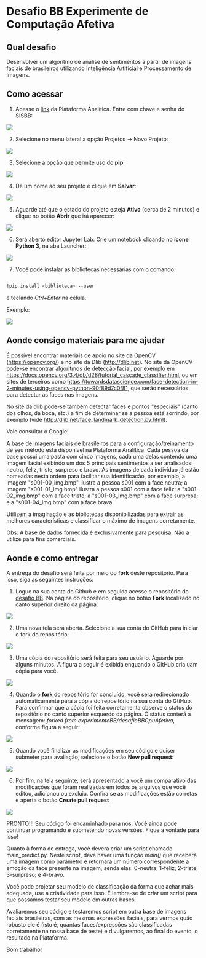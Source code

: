 # Desafio BB Experimente de Computação Afetiva

## Qual desafio
Desenvolver um algoritmo de análise de sentimentos a partir de imagens faciais de brasileiros utilizando Inteligência Artificial e Processamento de Imagens.

## Como acessar

1. Acesse o [link](http://analitica.big.intranet.bb.com.br) da Plataforma Analítica. Entre com chave e senha do SISBB:

<img src="img/criacao-projeto-1.png">

2. Selecione no menu lateral a opção Projetos ->  Novo Projeto:

<img src="img/criacao-projeto-2.png">

3. Selecione a opção que permite uso do **pip**:

<img src="img/criacao-projeto-3.png">

4. Dê um nome ao seu projeto e clique em **Salvar**:

<img src="img/criacao-projeto-4.png">

5. Aguarde até que o estado do projeto esteja **Ativo** (cerca de 2 minutos) e clique no botão **Abrir** que irá aparecer:

<img src="img/criacao-projeto-5.png">

6. Será aberto editor Jupyter Lab. Crie um notebook clicando no **ícone Python 3**, na aba Launcher:

<img src="img/criacao-projeto-6.png">

7. Você pode instalar as bibliotecas necessárias com o comando 

```sh

!pip install <biblioteca> --user

```

e teclando *Ctrl+Enter* na célula.

Exemplo:

<img src="img/criacao-projeto-7.png">


## Aonde consigo materiais para me ajudar
É possível encontrar materiais de apoio no site da OpenCV (https://opencv.org/) e no site da Dlib (http://dlib.net).
No site da OpenCV pode-se encontrar algoritmos de detecção facial, por exemplo em https://docs.opencv.org/3.4/db/d28/tutorial_cascade_classifier.html, ou em sites de terceiros como https://towardsdatascience.com/face-detection-in-2-minutes-using-opencv-python-90f89d7c0f81, que serão necessários para detectar as faces nas imagens.
 
No site da dlib pode-se também detectar faces e pontos "especiais" (canto dos olhos, da boca, etc.) a fim de determinar se a pessoa está sorrindo, por exemplo (vide http://dlib.net/face_landmark_detection.py.html).   
 
Vale consultar o Google!
 
A base de imagens faciais de brasileiros para a configuração/treinamento de seu método está disponível na Plataforma Analítica. Cada pessoa da base possui uma pasta com cinco imagens, cada uma delas contendo uma imagem facial exibindo um dos 5 principais sentimentos a ser analisados: neutro, feliz, triste, surpreso e bravo. As imagens de cada indivíduo já estão nomeadas nesta ordem para facilitar sua identificação, por exemplo, a imagem "s001-00_img.bmp" ilustra a pessoa s001 com a face neutra; a imagem  "s001-01_img.bmp" ilustra a pessoa s001 com a face feliz; a "s001-02_img.bmp" com a face triste; a "s001-03_img.bmp" com a face surpresa; e a "s001-04_img.bmp" com a face brava.

Utilizem a imaginação e as bibliotecas disponibilizadas para extrair as melhores características e classificar o máximo de imagens corretamente.

Obs: A base de dados fornecida é exclusivamente para pesquisa. Não a utilize para fins comerciais.

## Aonde e como entregar
A entrega do desafio será feita por meio do **fork** deste repositório. Para isso, siga as seguintes instruções:

1) Logue na sua conta do Github e em seguida acesse o repositório do [desafio BB](https://github.com/experimenteBB/desafioBBCpuAfetiva). Na página do repositório, clique no botão **Fork** localizado no canto superior direito da página:

<img src="img/fork_1.png">

2) Uma nova tela será aberta. Selecione a sua conta do GitHub para iniciar o fork do repositório:

<img src="img/fork_2.png">

3) Uma cópia do repositório será feita para seu usuário. Aguarde por alguns minutos. A figura a seguir é exibida enquando o GitHub cria uam cópia para você.

<img src="img/fork_3.PNG">

4) Quando o **fork** do repositório for concluído, você será redirecionado automaticamente para a cópia do repositório na sua conta do GtiHub. Para confirmar que a cópia foi feita corretamenta observe o status do repositório no canto superior esquerdo da página. O status conterá a mensagem: *forked from experimenteBB/desafioBBCpuAfetiva*, conforme figura a seguir:

<img src="img/fork_4.png">

5) Quando você finalizar as modificações em seu código e quiser submeter para avaliação, selecione o botão **New pull request**:

<img src="img/mr_1.png">

6) Por fim, na tela seguinte, será apresentado a você um comparativo das modificações que foram realizadas em todos os arquivos que você editou, adicionou ou excluiu. Confira se as modificações estão corretas e aperta o botão **Create pull request**

<img src="img/mr_2.png">

PRONTO!!! Seu código foi encaminhado para nós. Você ainda pode continuar programando e submetendo novas versões. Fique a vontade para isso!

Quanto à forma de entrega, você deverá criar um script chamado main_predict.py. Neste script, deve haver uma função *main()* que receberá uma imagem como parâmetro e retornará um número correspondente a emoção da face presente na imagem, senda elas: 0-neutra; 1-feliz; 2-triste; 3-surpreso; e 4-bravo.

Você pode projetar seu modelo de classificação da forma que achar mais adequada, use a criatividade para isso. E lembre-se de criar um script para que possamos testar seu modelo em outras bases. 

Avaliaremos seu código e testaremos script em outra base de imagens faciais brasileiras, com as mesmas expressões faciais, para vermos quão robusto ele é (isto é, quantas faces/expressões são classificadas corretamente na nossa base de teste) e divulgaremos, ao final do evento, o resultado na Plataforma.

Bom trabalho!

